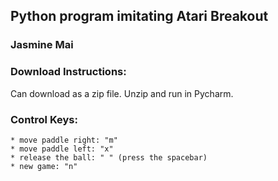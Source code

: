 ## Python program imitating Atari Breakout
### Jasmine Mai

### Download Instructions:
Can download as a zip file. Unzip and run in Pycharm.

### Control Keys:
	* move paddle right: "m"
	* move paddle left: "x"
	* release the ball: " " (press the spacebar)
	* new game: "n"


